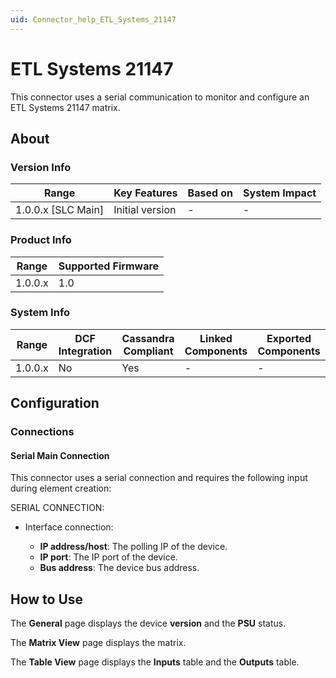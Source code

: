 ```yaml
---
uid: Connector_help_ETL_Systems_21147
---
```


# ETL Systems 21147

This connector uses a serial communication to monitor and configure an ETL Systems 21147 matrix.

## About

### Version Info

| Range                | Key Features     | Based on     | System Impact     |
|----------------------|------------------|--------------|-------------------|
| 1.0.0.x [SLC Main]   | Initial version  | -            | -                 |

### Product Info

| Range     | Supported Firmware     |
|-----------|------------------------|
| 1.0.0.x   | 1.0                    |

### System Info

| Range     | DCF Integration     | Cassandra Compliant     | Linked Components     | Exported Components     |
|-----------|---------------------|-------------------------|-----------------------|-------------------------|
| 1.0.0.x   | No                  | Yes                     | -                     | -                       |

## Configuration

### Connections

#### Serial Main Connection

This connector uses a serial connection and requires the following input during element creation:

SERIAL CONNECTION:

- Interface connection:

  - **IP address/host**: The polling IP of the device.
  - **IP port**: The IP port of the device.
  - **Bus address**: The device bus address.

## How to Use

The **General** page displays the device **version** and the **PSU** status.

The **Matrix View** page displays the matrix.

The **Table View** page displays the **Inputs** table and the **Outputs** table.
